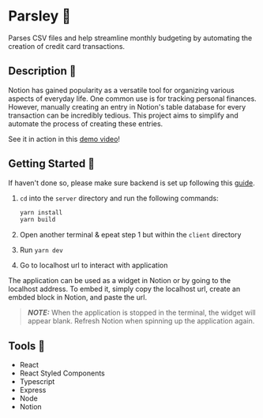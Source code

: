 # Parsley :herb:

Parses CSV files and help streamline monthly budgeting by automating the creation of credit card transactions.

## Description :memo:

Notion has gained popularity as a versatile tool for organizing various aspects of everyday life. One common use is for tracking personal finances. However, manually creating an entry in Notion's table database for every transaction can be incredibly tedious. This project aims to simplify and automate the process of creating these entries.

See it in action in this [demo video](https://youtu.be/YW1HkkukXc0)!

## Getting Started :hammer:

If haven't done so, please make sure backend is set up following this [guide](src/server/README.md).

1. `cd` into the `server` directory and run the following commands:

    ```bash
    yarn install
    yarn build
    ```

2. Open another terminal & epeat step 1 but within the `client` directory

3. Run `yarn dev`

4. Go to localhost url to interact with application

The application can be used as a widget in Notion or by going to the localhost address. To embed it, simply copy the localhost url, create an embded block in Notion, and paste the url.

 > **_NOTE:_** When the application is stopped in the terminal, the widget will appear blank. Refresh Notion when spinning up the application again.

## Tools :toolbox:

* React
* React Styled Components
* Typescript
* Express
* Node
* Notion
